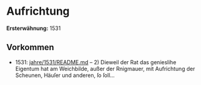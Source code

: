 # Aufrichtung

**Ersterwähnung:** 1531

## Vorkommen
- 1531: [jahre/1531/README.md](../jahre/1531/README.md) – 2) Dieweil der Rat das genieslihe Eigentum hat am
Weichbilde, außer der Rnigmauer, mit Aufrichtung der
Scheunen, Häuſer und anderen, ſo ſoll...
